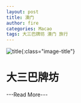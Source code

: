 ```yaml
---
layout: post
title: 澳门
author: fire
categories: Macao 
tags: 大三巴牌坊 澳门 旅行
---
```


![title](http://image.sideproject.cn/title/title_118.jpg){:class="image-title"}

大三巴牌坊
=========

---Read More---
